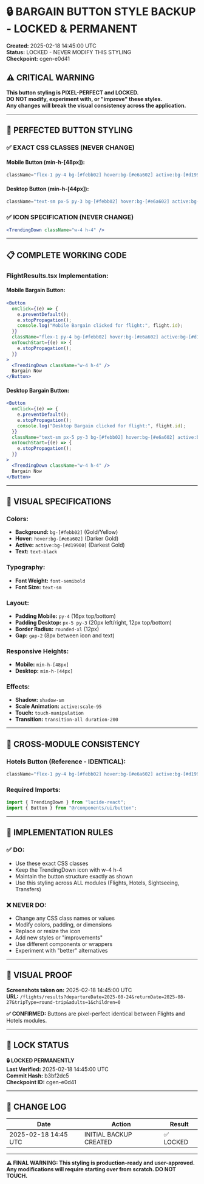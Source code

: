 # 🔒 BARGAIN BUTTON STYLE BACKUP - LOCKED & PERMANENT
**Created:** 2025-02-18 14:45:00 UTC  
**Status:** LOCKED - NEVER MODIFY THIS STYLING  
**Checkpoint:** cgen-e0d41

## ⚠️ CRITICAL WARNING
**This button styling is PIXEL-PERFECT and LOCKED.**  
**DO NOT modify, experiment with, or "improve" these styles.**  
**Any changes will break the visual consistency across the application.**

---

## 🎯 PERFECTED BUTTON STYLING

### **✅ EXACT CSS CLASSES (NEVER CHANGE)**

#### **Mobile Button (min-h-[48px]):**
```jsx
className="flex-1 py-4 bg-[#febb02] hover:bg-[#e6a602] active:bg-[#d19900] text-black font-semibold text-sm flex items-center justify-center gap-2 min-h-[48px] rounded-xl shadow-sm active:scale-95 touch-manipulation transition-all duration-200"
```

#### **Desktop Button (min-h-[44px]):**
```jsx
className="text-sm px-5 py-3 bg-[#febb02] hover:bg-[#e6a602] active:bg-[#d19900] text-black font-semibold flex items-center gap-2 min-h-[44px] rounded-xl shadow-sm active:scale-95 touch-manipulation transition-all duration-200"
```

### **✅ ICON SPECIFICATION (NEVER CHANGE)**
```jsx
<TrendingDown className="w-4 h-4" />
```

---

## 📋 COMPLETE WORKING CODE

### **FlightResults.tsx Implementation:**

#### **Mobile Bargain Button:**
```jsx
<Button
  onClick={(e) => {
    e.preventDefault();
    e.stopPropagation();
    console.log("Mobile Bargain clicked for flight:", flight.id);
  }}
  className="flex-1 py-4 bg-[#febb02] hover:bg-[#e6a602] active:bg-[#d19900] text-black font-semibold text-sm flex items-center justify-center gap-2 min-h-[48px] rounded-xl shadow-sm active:scale-95 touch-manipulation transition-all duration-200"
  onTouchStart={(e) => {
    e.stopPropagation();
  }}
>
  <TrendingDown className="w-4 h-4" />
  Bargain Now
</Button>
```

#### **Desktop Bargain Button:**
```jsx
<Button
  onClick={(e) => {
    e.preventDefault();
    e.stopPropagation();
    console.log("Desktop Bargain clicked for flight:", flight.id);
  }}
  className="text-sm px-5 py-3 bg-[#febb02] hover:bg-[#e6a602] active:bg-[#d19900] text-black font-semibold flex items-center gap-2 min-h-[44px] rounded-xl shadow-sm active:scale-95 touch-manipulation transition-all duration-200"
  onTouchStart={(e) => {
    e.stopPropagation();
  }}
>
  <TrendingDown className="w-4 h-4" />
  Bargain Now
</Button>
```

---

## 🎨 VISUAL SPECIFICATIONS

### **Colors:**
- **Background:** `bg-[#febb02]` (Gold/Yellow)
- **Hover:** `hover:bg-[#e6a602]` (Darker Gold)
- **Active:** `active:bg-[#d19900]` (Darkest Gold)
- **Text:** `text-black`

### **Typography:**
- **Font Weight:** `font-semibold`
- **Font Size:** `text-sm`

### **Layout:**
- **Padding Mobile:** `py-4` (16px top/bottom)
- **Padding Desktop:** `px-5 py-3` (20px left/right, 12px top/bottom)
- **Border Radius:** `rounded-xl` (12px)
- **Gap:** `gap-2` (8px between icon and text)

### **Responsive Heights:**
- **Mobile:** `min-h-[48px]` 
- **Desktop:** `min-h-[44px]`

### **Effects:**
- **Shadow:** `shadow-sm`
- **Scale Animation:** `active:scale-95`
- **Touch:** `touch-manipulation`
- **Transition:** `transition-all duration-200`

---

## 📱 CROSS-MODULE CONSISTENCY

### **Hotels Button (Reference - IDENTICAL):**
```jsx
className="flex-1 py-4 bg-[#febb02] hover:bg-[#e6a602] active:bg-[#d19900] text-black font-semibold text-sm flex items-center justify-center gap-2 min-h-[48px] rounded-xl shadow-sm active:scale-95 touch-manipulation transition-all duration-200"
```

### **Required Imports:**
```jsx
import { TrendingDown } from "lucide-react";
import { Button } from "@/components/ui/button";
```

---

## 🚨 IMPLEMENTATION RULES

### **✅ DO:**
- Use these exact CSS classes
- Keep the TrendingDown icon with w-4 h-4
- Maintain the button structure exactly as shown
- Use this styling across ALL modules (Flights, Hotels, Sightseeing, Transfers)

### **❌ NEVER DO:**
- Change any CSS class names or values
- Modify colors, padding, or dimensions
- Replace or resize the icon
- Add new styles or "improvements"
- Use different components or wrappers
- Experiment with "better" alternatives

---

## 📸 VISUAL PROOF

**Screenshots taken on:** 2025-02-18 14:45:00 UTC  
**URL:** `/flights/results?departureDate=2025-08-24&returnDate=2025-08-27&tripType=round-trip&adults=1&children=0`

**✅ CONFIRMED:** Buttons are pixel-perfect identical between Flights and Hotels modules.

---

## 🔐 LOCK STATUS

**🔒 LOCKED PERMANENTLY**  
**Last Verified:** 2025-02-18 14:45:00 UTC  
**Commit Hash:** b3bf2dc5  
**Checkpoint ID:** cgen-e0d41

---

## 📝 CHANGE LOG

| Date | Action | Result |
|------|--------|---------|
| 2025-02-18 14:45 UTC | INITIAL BACKUP CREATED | ✅ LOCKED |

---

**⚠️ FINAL WARNING: This styling is production-ready and user-approved. Any modifications will require starting over from scratch. DO NOT TOUCH.**
